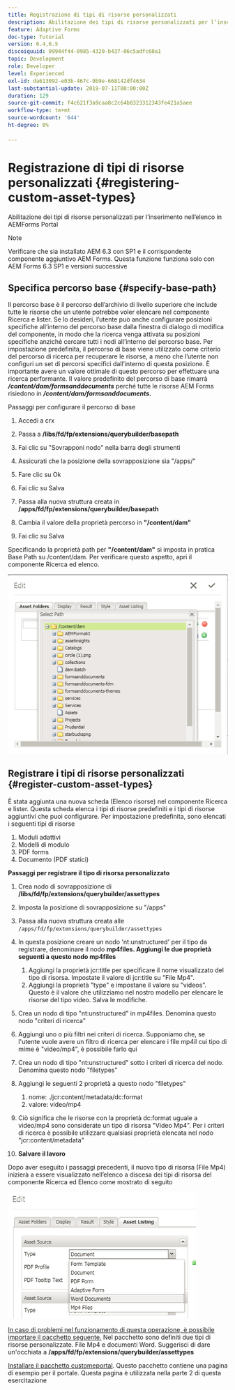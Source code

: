```yaml
---
title: Registrazione di tipi di risorse personalizzati
description: Abilitazione dei tipi di risorse personalizzati per l’inserimento nell’elenco in AEMForms Portal
feature: Adaptive Forms
doc-type: Tutorial
version: 6.4,6.5
discoiquuid: 99944f44-0985-4320-b437-06c5adfc60a1
topic: Development
role: Developer
level: Experienced
exl-id: da613092-e03b-467c-9b9e-668142df4634
last-substantial-update: 2019-07-11T00:00:00Z
duration: 129
source-git-commit: f4c621f3a9caa8c2c64b8323312343fe421a5aee
workflow-type: tm+mt
source-wordcount: '644'
ht-degree: 0%

---
```


# Registrazione di tipi di risorse personalizzati {#registering-custom-asset-types}

Abilitazione dei tipi di risorse personalizzati per l’inserimento nell’elenco in AEMForms Portal

>[!NOTE]
>
>Verificare che sia installato AEM 6.3 con SP1 e il corrispondente componente aggiuntivo AEM Forms. Questa funzione funziona solo con AEM Forms 6.3 SP1 e versioni successive

## Specifica percorso base {#specify-base-path}

Il percorso base è il percorso dell’archivio di livello superiore che include tutte le risorse che un utente potrebbe voler elencare nel componente Ricerca e lister. Se lo desideri, l’utente può anche configurare posizioni specifiche all’interno del percorso base dalla finestra di dialogo di modifica del componente, in modo che la ricerca venga attivata su posizioni specifiche anziché cercare tutti i nodi all’interno del percorso base. Per impostazione predefinita, il percorso di base viene utilizzato come criterio del percorso di ricerca per recuperare le risorse, a meno che l’utente non configuri un set di percorsi specifici dall’interno di questa posizione. È importante avere un valore ottimale di questo percorso per effettuare una ricerca performante. Il valore predefinito del percorso di base rimarrà **_/content/dam/formsanddocuments_** perché tutte le risorse AEM Forms risiedono in **_/content/dam/formsanddocuments._**

Passaggi per configurare il percorso di base

1. Accedi a crx
1. Passa a **/libs/fd/fp/extensions/querybuilder/basepath**

1. Fai clic su &quot;Sovrapponi nodo&quot; nella barra degli strumenti
1. Assicurati che la posizione della sovrapposizione sia &quot;/apps/&quot;
1. Fare clic su Ok
1. Fai clic su Salva
1. Passa alla nuova struttura creata in **/apps/fd/fp/extensions/querybuilder/basepath**

1. Cambia il valore della proprietà percorso in **&quot;/content/dam&quot;**
1. Fai clic su Salva

Specificando la proprietà path per **&quot;/content/dam&quot;** si imposta in pratica Base Path su /content/dam. Per verificare questo aspetto, apri il componente Ricerca ed elenco.

![basepath](assets/basepath.png)

## Registrare i tipi di risorse personalizzati {#register-custom-asset-types}

È stata aggiunta una nuova scheda (Elenco risorse) nel componente Ricerca e lister. Questa scheda elenca i tipi di risorse predefiniti e i tipi di risorse aggiuntivi che puoi configurare. Per impostazione predefinita, sono elencati i seguenti tipi di risorse

1. Moduli adattivi
1. Modelli di modulo
1. PDF forms
1. Documento (PDF statici)

**Passaggi per registrare il tipo di risorsa personalizzato**

1. Crea nodo di sovrapposizione di **/libs/fd/fp/extensions/querybuilder/assettypes**

1. Imposta la posizione di sovrapposizione su &quot;/apps&quot;
1. Passa alla nuova struttura creata alle `/apps/fd/fp/extensions/querybuilder/assettypes`

1. In questa posizione creare un nodo &#39;nt:unstructured&#39; per il tipo da registrare, denominare il nodo **mp4files. Aggiungi le due proprietà seguenti a questo nodo mp4files**

   1. Aggiungi la proprietà jcr:title per specificare il nome visualizzato del tipo di risorsa. Impostate il valore di jcr:title su &quot;File Mp4&quot;.
   1. Aggiungi la proprietà &quot;type&quot; e impostane il valore su &quot;videos&quot;. Questo è il valore che utilizziamo nel nostro modello per elencare le risorse del tipo video. Salva le modifiche.

1. Crea un nodo di tipo &quot;nt:unstructured&quot; in mp4files. Denomina questo nodo &quot;criteri di ricerca&quot;
1. Aggiungi uno o più filtri nei criteri di ricerca. Supponiamo che, se l&#39;utente vuole avere un filtro di ricerca per elencare i file mp4il cui tipo di mime è &quot;video/mp4&quot;, è possibile farlo qui
1. Crea un nodo di tipo &quot;nt:unstructured&quot; sotto i criteri di ricerca del nodo. Denomina questo nodo &quot;filetypes&quot;
1. Aggiungi le seguenti 2 proprietà a questo nodo &quot;filetypes&quot;

   1. nome: ./jcr:content/metadata/dc:format
   1. valore: video/mp4

1. Ciò significa che le risorse con la proprietà dc:format uguale a video/mp4 sono considerate un tipo di risorsa &quot;Video Mp4&quot;. Per i criteri di ricerca è possibile utilizzare qualsiasi proprietà elencata nel nodo &quot;jcr:content/metadata&quot;

1. **Salvare il lavoro**

Dopo aver eseguito i passaggi precedenti, il nuovo tipo di risorsa (File Mp4) inizierà a essere visualizzato nell’elenco a discesa dei tipi di risorsa del componente Ricerca ed Elenco come mostrato di seguito

![mp4files](assets/mp4files.png)

[In caso di problemi nel funzionamento di questa operazione, è possibile importare il pacchetto seguente.](assets/assettypeskt1.zip) Nel pacchetto sono definiti due tipi di risorse personalizzate. File Mp4 e documenti Word. Suggerisci di dare un&#39;occhiata a **/apps/fd/fp/extensions/querybuilder/assettypes**

[Installare il pacchetto customeportal](assets/customportalpage.zip). Questo pacchetto contiene una pagina di esempio per il portale. Questa pagina è utilizzata nella parte 2 di questa esercitazione
